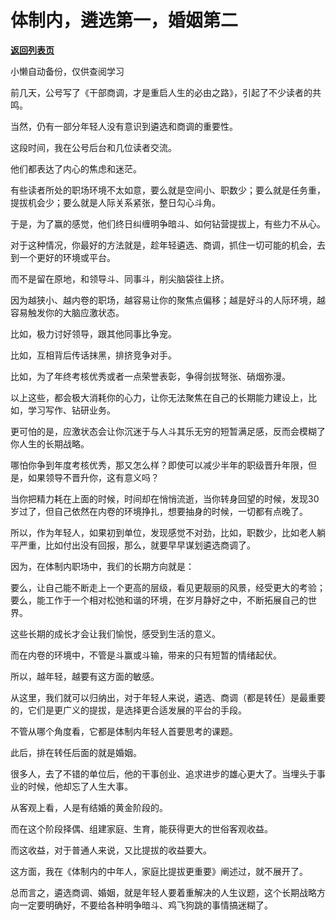 # 体制内，遴选第一，婚姻第二

[**返回列表页**](/gzh/费曼的小茶馆)

小懒自动备份，仅供查阅学习

前几天，公号写了《干部商调，才是重启人生的必由之路》，引起了不少读者的共鸣。

  

当然，仍有一部分年轻人没有意识到遴选和商调的重要性。

  

这段时间，我在公号后台和几位读者交流。

  

他们都表达了内心的焦虑和迷茫。

  

有些读者所处的职场环境不太如意，要么就是空间小、职数少；要么就是任务重，提拔机会少；要么就是人际关系紧张，整日勾心斗角。

  

于是，为了赢的感觉，他们终日纠缠明争暗斗、如何钻营提拔上，有些力不从心。

  

对于这种情况，你最好的方法就是，趁年轻遴选、商调，抓住一切可能的机会，去到一个更好的环境或平台。

  

而不是留在原地，和领导斗、同事斗，削尖脑袋往上挤。

  

因为越狭小、越内卷的职场，越容易让你的聚焦点偏移；越是好斗的人际环境，越容易触发你的大脑应激状态。

  

比如，极力讨好领导，跟其他同事比争宠。

  

比如，互相背后传话抹黑，排挤竞争对手。

  

比如，为了年终考核优秀或者一点荣誉表彰，争得剑拔弩张、硝烟弥漫。

  

以上这些，都会极大消耗你的心力，让你无法聚焦在自己的长期能力建设上，比如，学习写作、钻研业务。

  

更可怕的是，应激状态会让你沉迷于与人斗其乐无穷的短暂满足感，反而会模糊了你人生的长期战略。

  

哪怕你争到年度考核优秀，那又怎么样？即使可以减少半年的职级晋升年限，但是，如果领导不晋升你，这有意义吗？

  

当你把精力耗在上面的时候，时间却在悄悄流逝，当你转身回望的时候，发现30岁过了，但自己依然在内卷的环境挣扎，想要抽身的时候，一切都有点晚了。

  

所以，作为年轻人，如果初到单位，发现感觉不对劲，比如，职数少，比如老人躺平严重，比如付出没有回报，那么，就要早早谋划遴选商调了。

  

因为，在体制内职场中，我们的长期方向就是：

  

要么，让自己能不断走上一个更高的层级，看见更靓丽的风景，经受更大的考验；要么，能工作于一个相对松弛和谐的环境，在岁月静好之中，不断拓展自己的世界。

  

这些长期的成长才会让我们愉悦，感受到生活的意义。

  

而在内卷的环境中，不管是斗赢或斗输，带来的只有短暂的情绪起伏。

  

所以，越年轻，越要有这方面的敏感。

  

从这里，我们就可以归纳出，对于年轻人来说，遴选、商调（都是转任）是最重要的，它们是更广义的提拔，是选择更合适发展的平台的手段。

  

不管从哪个角度看，它都是体制内年轻人首要思考的课题。

  

此后，排在转任后面的就是婚姻。

  

很多人，去了不错的单位后，他的干事创业、追求进步的雄心更大了。当埋头于事业的时候，他却忘了人生大事。

  

从客观上看，人是有结婚的黄金阶段的。

  

而在这个阶段择偶、组建家庭、生育，能获得更大的世俗客观收益。

  

而这收益，对于普通人来说，又比提拔的收益要大。

  

这方面，我在《体制内的中年人，家庭比提拔更重要》阐述过，就不展开了。

  

总而言之，遴选商调、婚姻，就是年轻人要着重解决的人生议题，这个长期战略方向一定要明确好，不要给各种明争暗斗、鸡飞狗跳的事情搞迷糊了。

